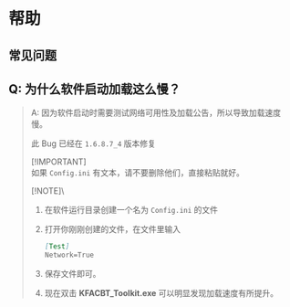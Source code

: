 # 帮助

## 常见问题

## Q: 为什么软件启动加载这么慢？
>
> A: 因为软件启动时需要测试网络可用性及加载公告，所以导致加载速度慢。
>
> 此 Bug 已经在 `1.6.8.7_4` 版本修复
> 
> [!IMPORTANT]\
> 如果 `Config.ini` 有文本，请不要删除他们，直接粘贴就好。
>
> [!NOTE]\
> 1. 在软件运行目录创建一个名为 `Config.ini` 的文件
>
> 2. 打开你刚刚创建的文件，在文件里输入
> 
>    ```md
>    [Test]
>    Network=True  
>    ```
>
> 3. 保存文件即可。
> 
> 4. 现在双击 **KFACBT_Toolkit.exe** 可以明显发现加载速度有所提升。
